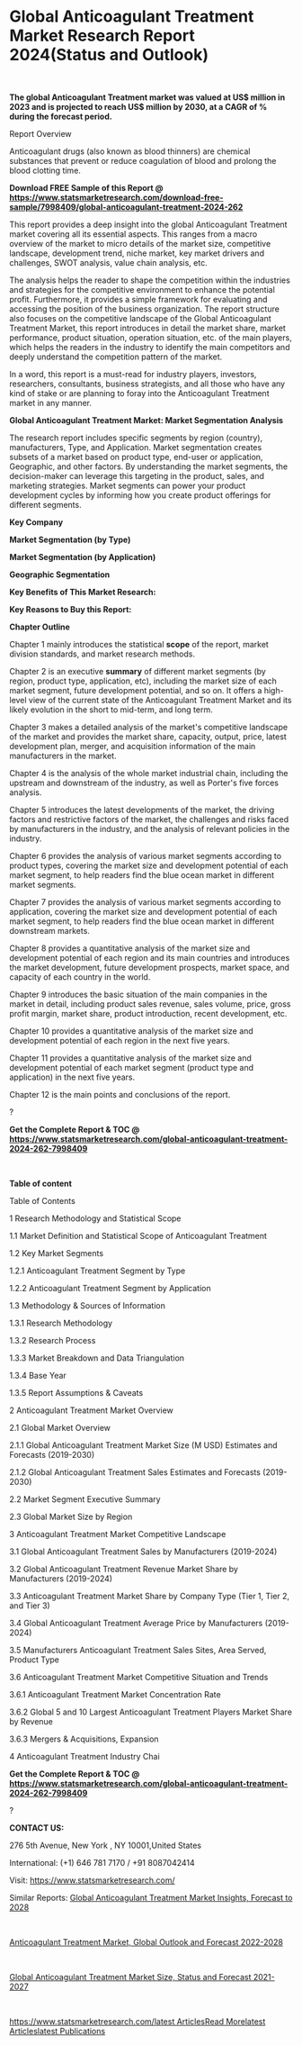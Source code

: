 <h1>Global Anticoagulant Treatment Market Research Report 2024(Status and Outlook)</h1><br/><p><strong>The global Anticoagulant Treatment market was valued at US$ million in 2023 and is projected to reach US$ million by 2030, at a <strong>CAGR</strong> of % during the forecast period.</strong></p>
 
 
 
 <p>Report Overview</p>
 
 
 
 <p>Anticoagulant drugs (also known as blood thinners) are chemical substances that prevent or reduce coagulation of blood and prolong the blood clotting time.</p>
 
 
 
 <p><strong>Download FREE Sample of this Report @ <a href="https://www.statsmarketresearch.com/download-free-sample/7998409/global-anticoagulant-treatment-2024-262">https://www.statsmarketresearch.com/download-free-sample/7998409/global-anticoagulant-treatment-2024-262</a></strong></p>
 
 
 
 <p>This report provides a deep insight into the global Anticoagulant Treatment market covering all its essential aspects. This ranges from a macro overview of the market to micro details of the market size, competitive landscape, development trend, niche market, key market drivers and challenges, SWOT analysis, value chain analysis, etc.</p>
 
 
 
 <p>The analysis helps the reader to shape the competition within the industries and strategies for the competitive environment to enhance the potential profit. Furthermore, it provides a simple framework for evaluating and accessing the position of the business organization. The report structure also focuses on the competitive landscape of the Global Anticoagulant Treatment Market, this report introduces in detail the market share, market performance, product situation, operation situation, etc. of the main players, which helps the readers in the industry to identify the main competitors and deeply understand the competition pattern of the market.</p>
 
 
 
 <p>In a word, this report is a must-read for industry players, investors, researchers, consultants, business strategists, and all those who have any kind of stake or are planning to foray into the Anticoagulant Treatment market in any manner.</p>
 
 
 
 <p><strong>Global Anticoagulant Treatment Market: Market Segmentation Analysis</strong></p>
 
 
 
 <p>The research report includes specific segments by region (country), manufacturers, Type, and Application. Market segmentation creates subsets of a market based on product type, end-user or application, Geographic, and other factors. By understanding the market segments, the decision-maker can leverage this targeting in the product, sales, and marketing strategies. Market segments can power your product development cycles by informing how you create product offerings for different segments.</p>
 
 
 
 <p><strong>Key Company</strong></p>
 
 
 
 <p><strong>Market Segmentation (by Type)</strong></p>
 
 
 
 <p><strong>Market Segmentation (<strong>by Application</strong>)</strong></p>
 
 
 
 <p><strong>Geographic Segmentation</strong></p>
 
 
 
 <p><strong>Key Benefits of This Market Research:</strong></p>
 
 
 
 <p><strong>Key <strong>Reasons to Buy</strong> this Report:</strong></p>
 
 
 
 <p><strong>Chapter Outline</strong></p>
 
 
 
 <p>Chapter 1 mainly introduces the statistical <strong>scope</strong> of the report, market division standards, and market research methods.</p>
 
 
 
 <p>Chapter 2 is an executive <strong>summary</strong> of different market segments (by region, product type, application, etc), including the market size of each market segment, future development potential, and so on. It offers a high-level view of the current state of the Anticoagulant Treatment Market and its likely evolution in the short to mid-term, and long term.</p>
 
 
 
 <p>Chapter 3 makes a detailed analysis of the market&#39;s competitive landscape of the market and provides the market share, capacity, output, price, latest development plan, merger, and acquisition information of the main manufacturers in the market.</p>
 
 
 
 <p>Chapter 4 is the analysis of the whole market industrial chain, including the upstream and downstream of the industry, as well as Porter&#39;s five forces analysis.</p>
 
 
 
 <p>Chapter 5 introduces the latest developments of the market, the driving factors and restrictive factors of the market, the challenges and risks faced by manufacturers in the industry, and the analysis of relevant policies in the industry.</p>
 
 
 
 <p>Chapter 6 provides the analysis of various market segments according to product types, covering the market size and development potential of each market segment, to help readers find the blue ocean market in different market segments.</p>
 
 
 
 <p>Chapter 7 provides the analysis of various market segments according to application, covering the market size and development potential of each market segment, to help readers find the blue ocean market in different downstream markets.</p>
 
 
 
 <p>Chapter 8 provides a quantitative analysis of the market size and development potential of each region and its main countries and introduces the market development, future development prospects, market space, and capacity of each country in the world.</p>
 
 
 
 <p>Chapter 9 introduces the basic situation of the main companies in the market in detail, including product sales revenue, sales volume, price, gross profit margin, market share, product introduction, recent development, etc.</p>
 
 
 
 <p>Chapter 10 provides a quantitative analysis of the market size and development potential of each region in the next five years.</p>
 
 
 
 <p>Chapter 11 provides a quantitative analysis of the market size and development potential of each market segment (product type and application) in the next five years.</p>
 
 
 
 <p>Chapter 12 is the main points and conclusions of the report.</p>
 
 
 
 <p>? </p>
 
 
 
 <div><b>Get the Complete Report & TOC @ <a href="https://www.statsmarketresearch.com/global-anticoagulant-treatment-2024-262-7998409">https://www.statsmarketresearch.com/global-anticoagulant-treatment-2024-262-7998409</a></b></div>
 
 
 
 <p><br />
 
 <b>Table of content</b></p>
 
 
 
 <p>Table of Contents<br />
 
 1 Research Methodology and Statistical Scope<br />
 
 1.1 Market Definition and Statistical Scope of Anticoagulant Treatment<br />
 
 1.2 Key Market Segments<br />
 
 1.2.1 Anticoagulant Treatment Segment by Type<br />
 
 1.2.2 Anticoagulant Treatment Segment by Application<br />
 
 1.3 Methodology & Sources of Information<br />
 
 1.3.1 Research Methodology<br />
 
 1.3.2 Research Process<br />
 
 1.3.3 Market Breakdown and Data Triangulation<br />
 
 1.3.4 Base Year<br />
 
 1.3.5 Report Assumptions & Caveats<br />
 
 2 Anticoagulant Treatment Market Overview<br />
 
 2.1 Global Market Overview<br />
 
 2.1.1 Global Anticoagulant Treatment Market Size (M USD) Estimates and Forecasts (2019-2030)<br />
 
 2.1.2 Global Anticoagulant Treatment Sales Estimates and Forecasts (2019-2030)<br />
 
 2.2 Market Segment Executive Summary<br />
 
 2.3 Global Market Size by Region<br />
 
 3 Anticoagulant Treatment Market Competitive Landscape<br />
 
 3.1 Global Anticoagulant Treatment Sales by Manufacturers (2019-2024)<br />
 
 3.2 Global Anticoagulant Treatment Revenue Market Share by Manufacturers (2019-2024)<br />
 
 3.3 Anticoagulant Treatment Market Share by Company Type (Tier 1, Tier 2, and Tier 3)<br />
 
 3.4 Global Anticoagulant Treatment Average Price by Manufacturers (2019-2024)<br />
 
 3.5 Manufacturers Anticoagulant Treatment Sales Sites, Area Served, Product Type<br />
 
 3.6 Anticoagulant Treatment Market Competitive Situation and Trends<br />
 
 3.6.1 Anticoagulant Treatment Market Concentration Rate<br />
 
 3.6.2 Global 5 and 10 Largest Anticoagulant Treatment Players Market Share by Revenue<br />
 
 3.6.3 Mergers & Acquisitions, Expansion<br />
 
 4 Anticoagulant Treatment Industry Chai</p>
 
 
 
 <div><b>Get the Complete Report & TOC @ <a href="https://www.statsmarketresearch.com/global-anticoagulant-treatment-2024-262-7998409">https://www.statsmarketresearch.com/global-anticoagulant-treatment-2024-262-7998409</a></b></div>
 
 
 
 <p>? </p>
 
 
 
 <p><b>CONTACT US:</b><br />
 
 276 5th Avenue, New York , NY 10001,United States<br />
 
 International: (+1) 646 781 7170 / +91 8087042414<br />
 
 Visit: <a href="https://www.statsmarketresearch.com/">https://www.statsmarketresearch.com/</a><br />
 
 Similar Reports: <a href="https://www.statsmarketresearch.com/global-anticoagulant-treatment-2024-262-7998409">Global Anticoagulant Treatment Market Insights, Forecast to 2028</a><br />
 
 <br />
 
 <a href="https://www.statsmarketresearch.com/global-anticoagulant-treatment-2024-262-7998409">Anticoagulant Treatment Market, Global Outlook and Forecast 2022-2028</a><br />
 
 <br />
 
 <a href="https://www.statsmarketresearch.com/global-anticoagulant-treatment-2024-262-7998409">Global Anticoagulant Treatment Market Size, Status and Forecast 2021-2027</a><br />
 
 <br />
 
 <a href="https://gyeongbokgung.com">https://www.statsmarketresearch.com/</a><a href="https://hallyeomaritime.com">latest Articles</a><a href="https://jingwansa.com">Read More</a><a href="https://nguoiviet.jp/">latest Articles</a><a href="https://www.intelmarketresearch.com/">latest Publications</a></p>